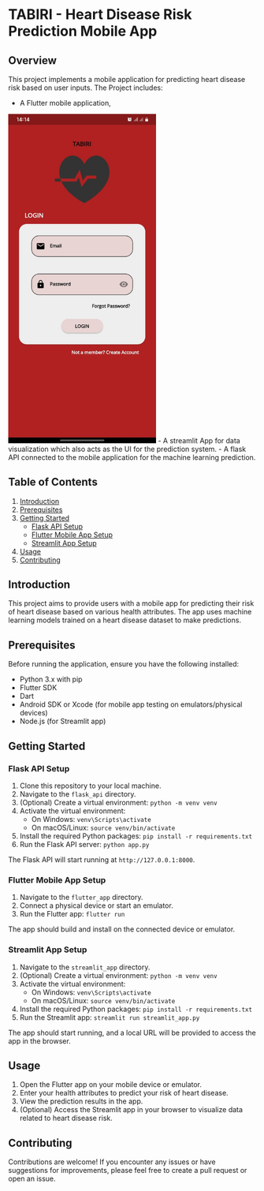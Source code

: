 # TABIRI - Heart Disease Risk Prediction Mobile App

## Overview

This project implements a mobile application for predicting heart disease risk based on user inputs. 
The Project includes:
- A Flutter mobile application,
<img src="https://github.com/bernadettemm/tabiri-final-project/blob/main/Login%20page.jpeg?raw=true" alt="Alt Text" width="300">
- A streamlit App for data visualization which also acts as the UI for the prediction system.
- A flask API connected to the mobile application for the machine learning prediction.

## Table of Contents

1. [Introduction](#introduction)
2. [Prerequisites](#prerequisites)
3. [Getting Started](#getting-started)
    - [Flask API Setup](#flask-api-setup)
    - [Flutter Mobile App Setup](#flutter-mobile-app-setup)
    - [Streamlit App Setup](#streamlit-app-setup)
4. [Usage](#usage)
5. [Contributing](#contributing)

## Introduction

This project aims to provide users with a mobile app for predicting their risk of heart disease based on various health attributes. 
The app uses machine learning models trained on a heart disease dataset to make predictions.

## Prerequisites

Before running the application, ensure you have the following installed:

- Python 3.x with pip
- Flutter SDK
- Dart
- Android SDK or Xcode (for mobile app testing on emulators/physical devices)
- Node.js (for Streamlit app)

## Getting Started

### Flask API Setup

1. Clone this repository to your local machine.
2. Navigate to the `flask_api` directory.
3. (Optional) Create a virtual environment: `python -m venv venv`
4. Activate the virtual environment:
   - On Windows: `venv\Scripts\activate`
   - On macOS/Linux: `source venv/bin/activate`
5. Install the required Python packages: `pip install -r requirements.txt`
6. Run the Flask API server: `python app.py`

The Flask API will start running at `http://127.0.0.1:8000`.

### Flutter Mobile App Setup

1. Navigate to the `flutter_app` directory.
2. Connect a physical device or start an emulator.
3. Run the Flutter app: `flutter run`

The app should build and install on the connected device or emulator.


### Streamlit App Setup

1. Navigate to the `streamlit_app` directory.
2. (Optional) Create a virtual environment: `python -m venv venv`
3. Activate the virtual environment:
   - On Windows: `venv\Scripts\activate`
   - On macOS/Linux: `source venv/bin/activate`
4. Install the required Python packages: `pip install -r requirements.txt`
5. Run the Streamlit app: `streamlit run streamlit_app.py`

The app should start running, and a local URL will be provided to access the app in the browser.

## Usage

1. Open the Flutter app on your mobile device or emulator.
2. Enter your health attributes to predict your risk of heart disease.
3. View the prediction results in the app.
4. (Optional) Access the Streamlit app in your browser to visualize data related to heart disease risk.

## Contributing

Contributions are welcome! If you encounter any issues or have suggestions for improvements, please feel free to create a pull request or open an issue.


